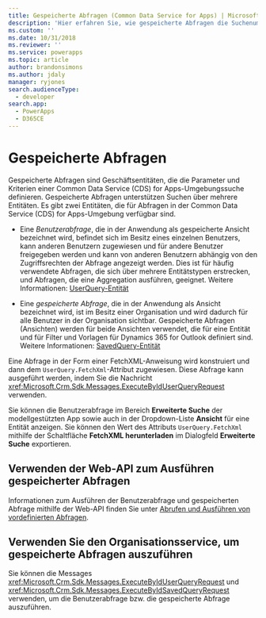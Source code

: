 ```yaml
---
title: Gespeicherte Abfragen (Common Data Service for Apps) | Microsoft Docs
description: 'Hier erfahren Sie, wie gespeicherte Abfragen die Suchenumgebung in CDS for Apps erweitern.'
ms.custom: ''
ms.date: 10/31/2018
ms.reviewer: ''
ms.service: powerapps
ms.topic: article
author: brandonsimons
ms.author: jdaly
manager: ryjones
search.audienceType:
  - developer
search.app:
  - PowerApps
  - D365CE
---
```

# <a name="saved-queries"></a>Gespeicherte Abfragen

Gespeicherte Abfragen sind Geschäftsentitäten, die die Parameter und Kriterien einer Common Data Service (CDS) for Apps-Umgebungssuche definieren. Gespeicherte Abfragen unterstützen Suchen über mehrere Entitäten. Es gibt zwei Entitäten, die für Abfragen in der Common Data Service (CDS) for Apps-Umgebung verfügbar sind.  
  
- Eine *Benutzerabfrage*, die in der Anwendung als gespeicherte Ansicht bezeichnet wird, befindet sich im Besitz eines einzelnen Benutzers, kann anderen Benutzern zugewiesen und für andere Benutzer freigegeben werden und kann von anderen Benutzern abhängig von den Zugriffsrechten der Abfrage angezeigt werden. Dies ist für häufig verwendete Abfragen, die sich über mehrere Entitätstypen erstrecken, und Abfragen, die eine Aggregation ausführen, geeignet. Weitere Informationen: [UserQuery-Entität](reference/entities/userquery.md) 

- Eine *gespeicherte Abfrage*, die in der Anwendung als Ansicht bezeichnet wird, ist im Besitz einer Organisation und wird dadurch für alle Benutzer in der Organisation sichtbar. Gespeicherte Abfragen (Ansichten) werden für beide Ansichten verwendet, die für eine Entität und für Filter und Vorlagen für Dynamics 365 for Outlook definiert sind. Weitere Informationen: [SavedQuery-Entität](reference/entities/savedquery.md) 
  
 Eine Abfrage in der Form einer FetchXML-Anweisung wird konstruiert und dann dem `UserQuery.FetchXml`-Attribut zugewiesen. Diese Abfrage kann ausgeführt werden, indem Sie die Nachricht <xref:Microsoft.Crm.Sdk.Messages.ExecuteByIdUserQueryRequest> verwenden.  
  
 Sie können die Benutzerabfrage im Bereich **Erweiterte Suche** der modellgestützten App sowie auch in der Dropdown-Liste **Ansicht** für eine Entität anzeigen.  Sie können den Wert des Attributs `UserQuery.FetchXml` mithilfe der Schaltfläche **FetchXML herunterladen** im Dialogfeld **Erweiterte Suche** exportieren.  
  
## <a name="use-web-api-to-execute-saved-queries"></a>Verwenden der Web-API zum Ausführen gespeicherter Abfragen

Informationen zum Ausführen der Benutzerabfrage und gespeicherten Abfrage mithilfe der Web-API finden Sie unter [Abrufen und Ausführen von vordefinierten Abfragen](webapi/retrieve-and-execute-predefined-queries.md).

## <a name="use-organization-service-to-execute-saved-queries"></a>Verwenden Sie den Organisationsservice, um gespeicherte Abfragen auszuführen

Sie können die Messages <xref:Microsoft.Crm.Sdk.Messages.ExecuteByIdUserQueryRequest> und <xref:Microsoft.Crm.Sdk.Messages.ExecuteByIdSavedQueryRequest> verwenden, um die Benutzerabfrage bzw. die gespeicherte Abfrage auszuführen.
